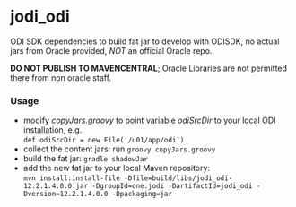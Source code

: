 # jodi_odi

ODI SDK dependencies to build fat jar to develop with ODISDK, no actual jars from Oracle provided, *NOT* an official Oracle repo.

**DO NOT PUBLISH TO MAVENCENTRAL**; Oracle Libraries are not permitted there from non oracle staff.

### Usage
* modify _copyJars.groovy_ to point variable _odiSrcDir_ to your local ODI installation, e.g. \
  `def odiSrcDir = new File('/u01/app/odi')`
* collect the content jars: run `groovy copyJars.groovy`
* build the fat jar: `gradle shadowJar`
* add the new fat jar to your local Maven repository: \
  `mvn install:install-file -Dfile=build/libs/jodi_odi-12.2.1.4.0.0.jar -DgroupId=one.jodi -DartifactId=jodi_odi -Dversion=12.2.1.4.0.0 -Dpackaging=jar`

